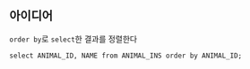 ## 아이디어
`order by`로 `select`한 결과를 정렬한다
```MySQL
select ANIMAL_ID, NAME from ANIMAL_INS order by ANIMAL_ID;
```
